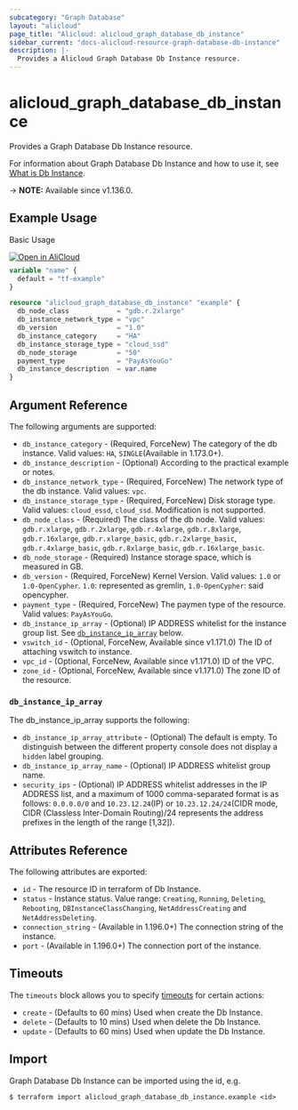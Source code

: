 ```yaml
---
subcategory: "Graph Database"
layout: "alicloud"
page_title: "Alicloud: alicloud_graph_database_db_instance"
sidebar_current: "docs-alicloud-resource-graph-database-db-instance"
description: |-
  Provides a Alicloud Graph Database Db Instance resource.
---
```


# alicloud_graph_database_db_instance

Provides a Graph Database Db Instance resource.

For information about Graph Database Db Instance and how to use it, see [What is Db Instance](https://www.alibabacloud.com/help/en/graph-compute/latest/placeholder).

-> **NOTE:** Available since v1.136.0.

## Example Usage

Basic Usage

<div style="display: block;margin-bottom: 40px;"><div class="oics-button" style="float: right;position: absolute;margin-bottom: 10px;">
  <a href="https://api.aliyun.com/api-tools/terraform?resource=alicloud_graph_database_db_instance&exampleId=703d51a5-0232-e3ef-2323-33f25db64b34f9b8dd08&activeTab=example&spm=docs.r.graph_database_db_instance.0.703d51a502&intl_lang=EN_US" target="_blank">
    <img alt="Open in AliCloud" src="https://img.alicdn.com/imgextra/i1/O1CN01hjjqXv1uYUlY56FyX_!!6000000006049-55-tps-254-36.svg" style="max-height: 44px; max-width: 100%;">
  </a>
</div></div>

```terraform
variable "name" {
  default = "tf-example"
}

resource "alicloud_graph_database_db_instance" "example" {
  db_node_class            = "gdb.r.2xlarge"
  db_instance_network_type = "vpc"
  db_version               = "1.0"
  db_instance_category     = "HA"
  db_instance_storage_type = "cloud_ssd"
  db_node_storage          = "50"
  payment_type             = "PayAsYouGo"
  db_instance_description  = var.name
}
```

## Argument Reference

The following arguments are supported:

* `db_instance_category` - (Required, ForceNew) The category of the db instance. Valid values: `HA`, `SINGLE`(Available in 1.173.0+).
* `db_instance_description` - (Optional) According to the practical example or notes.
* `db_instance_network_type` - (Required, ForceNew) The network type of the db instance. Valid values: `vpc`.
* `db_instance_storage_type` - (Required, ForceNew) Disk storage type. Valid values: `cloud_essd`, `cloud_ssd`. Modification is not supported.
* `db_node_class` - (Required) The class of the db node. Valid values: `gdb.r.xlarge`, `gdb.r.2xlarge`, `gdb.r.4xlarge`, `gdb.r.8xlarge`, `gdb.r.16xlarge`, `gdb.r.xlarge_basic`, `gdb.r.2xlarge_basic`, `gdb.r.4xlarge_basic`, `gdb.r.8xlarge_basic`, `gdb.r.16xlarge_basic`.
* `db_node_storage` - (Required) Instance storage space, which is measured in GB.
* `db_version` - (Required, ForceNew) Kernel Version. Valid values: `1.0` or `1.0-OpenCypher`. `1.0`: represented as gremlin, `1.0-OpenCypher`: said opencypher.
* `payment_type` - (Required, ForceNew) The paymen type of the resource. Valid values: `PayAsYouGo`.
* `db_instance_ip_array` - (Optional) IP ADDRESS whitelist for the instance group list. See [`db_instance_ip_array`](#db_instance_ip_array) below.
* `vswitch_id` - (Optional, ForceNew, Available since v1.171.0) The ID of attaching vswitch to instance.
* `vpc_id` - (Optional, ForceNew, Available since v1.171.0) ID of the VPC.
* `zone_id` - (Optional, ForceNew, Available since v1.171.0) The zone ID of the resource.

### `db_instance_ip_array`

The db_instance_ip_array supports the following:

* `db_instance_ip_array_attribute` - (Optional) The default is empty. To distinguish between the different property console does not display a `hidden` label grouping.
* `db_instance_ip_array_name` - (Optional) IP ADDRESS whitelist group name.
* `security_ips` - (Optional) IP ADDRESS whitelist addresses in the IP ADDRESS list, and a maximum of 1000 comma-separated format is as follows: `0.0.0.0/0` and `10.23.12.24`(IP) or `10.23.12.24/24`(CIDR mode, CIDR (Classless Inter-Domain Routing)/24 represents the address prefixes in the length of the range [1,32]).

## Attributes Reference

The following attributes are exported:

* `id` - The resource ID in terraform of Db Instance.
* `status` - Instance status. Value range: `Creating`, `Running`, `Deleting`, `Rebooting`, `DBInstanceClassChanging`, `NetAddressCreating` and `NetAddressDeleting`.
* `connection_string` - (Available in 1.196.0+)  The connection string of the instance.
* `port` - (Available in 1.196.0+) The connection port of the instance.

## Timeouts

The `timeouts` block allows you to specify [timeouts](https://www.terraform.io/docs/configuration-0-11/resources.html#timeouts) for certain actions:

* `create` - (Defaults to 60 mins) Used when create the Db Instance.
* `delete` - (Defaults to 10 mins) Used when delete the Db Instance.
* `update` - (Defaults to 60 mins) Used when update the Db Instance.

## Import

Graph Database Db Instance can be imported using the id, e.g.

```shell
$ terraform import alicloud_graph_database_db_instance.example <id>
```
